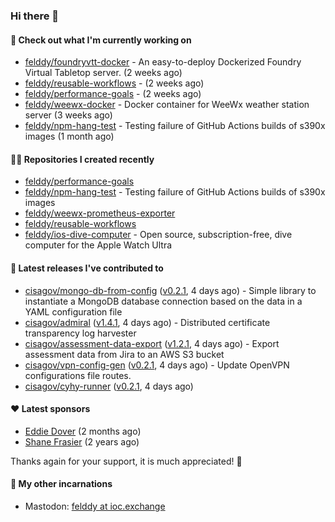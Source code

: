 ### Hi there 👋

#### 👷 Check out what I'm currently working on

- [felddy/foundryvtt-docker](https://github.com/felddy/foundryvtt-docker) - An easy-to-deploy Dockerized Foundry Virtual Tabletop server. (2 weeks ago)
- [felddy/reusable-workflows](https://github.com/felddy/reusable-workflows) -  (2 weeks ago)
- [felddy/performance-goals](https://github.com/felddy/performance-goals) -  (2 weeks ago)
- [felddy/weewx-docker](https://github.com/felddy/weewx-docker) - Docker container for WeeWx weather station server (3 weeks ago)
- [felddy/npm-hang-test](https://github.com/felddy/npm-hang-test) - Testing failure of GitHub Actions builds of s390x images (1 month ago)

#### 👨‍💻 Repositories I created recently

- [felddy/performance-goals](https://github.com/felddy/performance-goals)
- [felddy/npm-hang-test](https://github.com/felddy/npm-hang-test) - Testing failure of GitHub Actions builds of s390x images
- [felddy/weewx-prometheus-exporter](https://github.com/felddy/weewx-prometheus-exporter)
- [felddy/reusable-workflows](https://github.com/felddy/reusable-workflows)
- [felddy/ios-dive-computer](https://github.com/felddy/ios-dive-computer) - Open source, subscription-free, dive computer for the Apple Watch Ultra

#### 🚀 Latest releases I've contributed to

- [cisagov/mongo-db-from-config](https://github.com/cisagov/mongo-db-from-config) ([v0.2.1](https://github.com/cisagov/mongo-db-from-config/releases/tag/v0.2.1), 4 days ago) - Simple library to instantiate a MongoDB database connection based on the data in a YAML configuration file
- [cisagov/admiral](https://github.com/cisagov/admiral) ([v1.4.1](https://github.com/cisagov/admiral/releases/tag/v1.4.1), 4 days ago) - Distributed certificate transparency log harvester
- [cisagov/assessment-data-export](https://github.com/cisagov/assessment-data-export) ([v1.2.1](https://github.com/cisagov/assessment-data-export/releases/tag/v1.2.1), 4 days ago) - Export assessment data from Jira to an AWS S3 bucket
- [cisagov/vpn-config-gen](https://github.com/cisagov/vpn-config-gen) ([v0.2.1](https://github.com/cisagov/vpn-config-gen/releases/tag/v0.2.1), 4 days ago) - Update OpenVPN configurations file routes.
- [cisagov/cyhy-runner](https://github.com/cisagov/cyhy-runner) ([v0.2.1](https://github.com/cisagov/cyhy-runner/releases/tag/v0.2.1), 4 days ago)

#### ❤️ Latest sponsors
- [Eddie Dover](https://github.com/EddieDover) (2 months ago)
- [Shane Frasier](https://github.com/jsf9k) (2 years ago)

Thanks again for your support, it is much appreciated! 🙏

#### 🐋 My other incarnations
- Mastodon: <a rel="me" href="https://ioc.exchange/@felddy">felddy at ioc.exchange</a>
